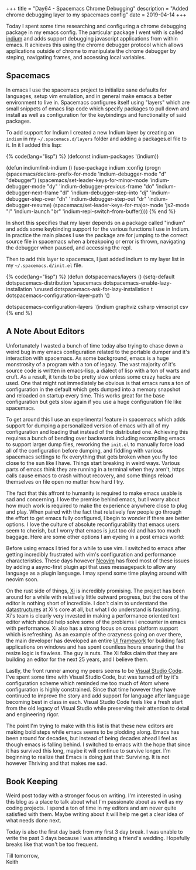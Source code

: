 +++
title = "Day64 - Spacemacs Chrome Debugging"
description = "Added chrome debugging layer to my spacemacs config"
date = 2019-04-14
+++

Today I spent some time researching and configuring a chrome debugging package
in my emacs config. The particular package I went with is called
[indium](https://github.com/NicolasPetton/Indium) and adds support debugging
javascript applications from within emacs. It achieves this using the chrome
debugger protocol which allows applications outside of chrome to manipulate the
chrome debugger by steping, navigating frames, and accessing local variables.

## Spacemacs

In emacs I use the spacemacs project to initialize sane defaults for languages,
setup vim emulation, and in general make emacs a better environment to live in.
Spacemacs configures itself using "layers" which are small snippets of emacs
lisp code which specify packages to pull down and install as well as
configuration for the keybindings and functionality of said packages.

To add support for Indium I created a new Indium layer by creating an `indium`
in my `~/.spacemacs.d/layers` folder and adding a packages.el file to it. In it
I added this lisp:

{% code(lang="lisp") %}
(defconst indium-packages
  '(indium))

(defun indium/init-indium ()
  (use-package indium
    :config
    (progn
      (spacemacs/declare-prefix-for-mode 'indium-debugger-mode "d" "debugger")
      (spacemacs/set-leader-keys-for-minor-mode 'indium-debugger-mode
        "dy" 'indium-debugger-previous-frame
        "do" 'indium-debugger-next-frame
        "dl" 'indium-debugger-step-into
        "dj" 'indium-debugger-step-over
        "dh" 'indium-debugger-step-out
        "dr" 'indium-debugger-resume)
      (spacemacs/set-leader-keys-for-major-mode 'js2-mode
        "l" 'indium-launch
        "br" 'indium-repl-switch-from-buffer))))
{% end %}

In short this specifies that my layer depends on a package called "indium" and
adds some keybinding support for the various functions I use in Indium. In
practice the main places I use the package are for jumping to the correct source
file in spacemacs when a breakpoing or error is thrown, navigating the debugger
when paused, and accessing the repl.

Then to add this layer to spacemacs, I just added indium to my layer list in my
`~/.spacemacs.d/init.el` file.

{% code(lang="lisp") %}
(defun dotspacemacs/layers ()
  (setq-default
   dotspacemacs-distribution 'spacemacs
   dotspacemacs-enable-lazy-installation 'unused
   dotspacemacs-ask-for-lazy-installation t
   dotspacemacs-configuration-layer-path '()

   dotspacemacs-configuration-layers
   `(indium
     graphviz
     csharp
     vimscript
     csv
{% end %}

## A Note About Editors

Unfortunately I wasted a bunch of time today also trying to chase down a weird
bug in my emacs configuration related to the portable dumper and it's
interaction with spacemacs. As some background, emacs is a huge monstrosity of a
program with a ton of legacy. The vast majority of it's source code is written
in emacs-lisp, a dialect of lisp with a ton of warts and cruft. As a result, it
tends to be pretty slow unless some crazy hacks are used. One that might not
immediately be obvious is that emacs runs a ton of configuration in the default
which gets dumped into a memory snapshot and reloaded on startup every time.
This works great for the base configuration but gets slow again if you use a
huge configuration file like spacemacs. 

To get around this I use an experimental feature in spacemacs which adds support
for dumping a personalized version of emacs with all of my configuration and
loading that instead of the distributed one. Achieving this requires a bunch of
bending over backwards including recompiling emacs to support larger dump files,
reworking the `init.el` to manually force load all of the configuration before
dumping, and fiddling with various spacemacs settings to fix everything that
gets broken when you fly too close to the sun like I have. Things start breaking
in weird ways. Various parts of emacs think they are running in a terminal when
they aren't, https calls cause emacs to crash without recovery, and some things
reload themselves on file open no matter how hard I try.

The fact that this affront to humanity is required to make emacs usable is sad
and concerning. I love the premise behind emacs, but I worry about how much work
is required to make the experience anywhere close to plug and play. When paired
with the fact that relatively few people go through the effort to get emacs
fully configured, I begin to wonder if there are better options. I love the
culture of absolute reconfigurability that emacs users seem to cherish, but I
worry that emacs is just too old and has too much baggage. Here are some other
options I am eyeing in a post emacs world:

Before using emacs I tried for a while to use vim. I switched to emacs after
getting incredibly frustrated with vim's configuration and performance
characteristics. These days however [Neovim](https://neovim.io/) has fixed most
of these issues by adding a async-first plugin api that uses messagepack to
allow any language as a plugin language. I may spend some time playing around
with neovim soon.

On the rust side of things, [Xi](https://github.com/xi-editor/xi-editor) is
incredibly promising. The project has been around for a while with relatively
little outward progress, but the core of the editor is nothing short of
incredible. I don't claim to understand the
[datastructures](https://github.com/xi-editor/xi-editor/blob/master/docs/docs/rope_science_00.md)
at Xi's core at all, but what I do understand is fascinating. Xi's team is
clearly very invested in making a performance oriented text editor which should
help solve some of the problems I encounter in emacs with performance. Xi also
has a strong focus on cross platform support which is refreshing. As an example
of the crazyness going on over there, the main developer has developed an entire
[UI framework](https://github.com/xi-editor/druid) for building fast
applications on windows and has spent countless hours ensuring that the resize
logic is flawless. The guy is nuts. The Xi folks claim that they are building an
editor for the next 25 years, and I believe them.

Lastly, the front runner among my peers seems to be [Visual Studio
Code](https://code.visualstudio.com/). I've spent some time with Visual Studio
Code, but was turned off by it's configuration scheme which reminded me too much
of Atom where configuration is highly constrained. Since that time however they
have continued to improve the story and add support for language after language
becoming best in class in each. Visual Studio Code feels like a fresh start from
the old legacy of Visual Studio while preserving their attention to detail and
engineering rigor.

The point I'm trying to make with this list is that these new editors are making
bold steps while emacs seems to be plodding along. Emacs has been around for
decades, but instead of being decades ahead I feel as though emacs is falling
behind. I switched to emacs with the hope that since it has survived this long,
maybe it will continue to survive longer. I'm beginning to realize that Emacs is
doing just that: Surviving. It is not however Thriving and that makes me sad.

## Book Keeping

Weird post today with a stronger focus on writing. I'm interested in using this
blog as a place to talk about what I'm passionate about as well as my coding
projects. I spend a ton of time in my editors and am never quite satisfied with
them. Maybe writing about it will help me get a clear idea of what needs done
next.

Today is also the first day back from my first 3 day break. I was unable to
write the past 3 days because I was attending a friend's wedding. Hopefully
breaks like that won't be too frequent.

Till tomorrow,  
Keith
